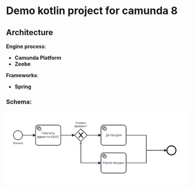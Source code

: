 # Demo kotlin project for camunda 8

## Architecture

**Engine process**:

* **Camunda Platform**
* **Zeebe**

**Frameworks**:

* **Spring**

### Schema:

![Demo](docs/demo.png)

